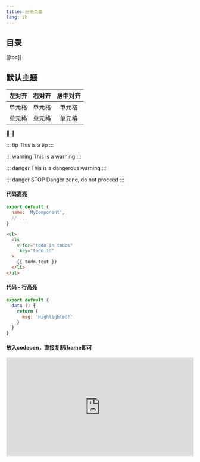 ```yaml
---
title: 示例页面
lang: zh
---
```


## 目录

[[toc]]

## 默认主题

| 左对齐 | 右对齐 | 居中对齐 |
| :-----| ----: | :----: |
| 单元格 | 单元格 | 单元格 |
| 单元格 | 单元格 | 单元格 |

:tada: :100:

::: tip
This is a tip
:::

::: warning
This is a warning
:::

::: danger
This is a dangerous warning
:::

::: danger STOP
Danger zone, do not proceed
:::


#### 代码高亮

``` js
export default {
  name: 'MyComponent',
  // ...
}
```

``` html
<ul>
  <li
    v-for="todo in todos"
    :key="todo.id"
  >
    {{ todo.text }}
  </li>
</ul>
```


#### 代码 - 行高亮
``` js {4}
export default {
  data () {
    return {
      msg: 'Highlighted!'
    }
  }
}
```

#### 放入codepen，直接复制iframe即可

<iframe height="265" style="width: 100%;" scrolling="no" title="CodePen Bouncing Logo ⛹🏽‍♀️" src="https://codepen.io/mafeifan/embed/YzqPgZK?height=265&theme-id=dark&default-tab=js,result" frameborder="no" loading="lazy" allowtransparency="true" allowfullscreen="true">
  See the Pen <a href='https://codepen.io/mafeifan/pen/YzqPgZK'>CodePen Bouncing Logo ⛹🏽‍♀️</a> by finley
  (<a href='https://codepen.io/mafeifan'>@mafeifan</a>) on <a href='https://codepen.io'>CodePen</a>.
</iframe>
